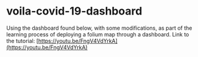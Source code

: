 # voila-covid-19-dashboard
Using the dashboard found below, with some modifications, as part of the learning process of deploying a folium map through a dashboard. 
Link to the tutorial: [https://youtu.be/FngV4VdYrkA](https://youtu.be/FngV4VdYrkA)
